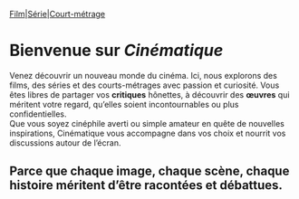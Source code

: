 [Film](film)|[Série](série)|[Court-métrage](court-métrage)

# Bienvenue sur *Cinématique*


Venez découvrir un nouveau monde du cinéma. Ici, nous explorons des films, des séries et des courts-métrages avec passion et curiosité.
Vous êtes libres de partager vos **critiques** hônettes, à découvrir des **œuvres** qui méritent votre regard, qu’elles soient incontournables ou plus confidentielles.<br>
Que vous soyez cinéphile averti ou simple amateur en quête de nouvelles inspirations, Cinématique vous accompagne dans vos choix et nourrit vos discussions autour de l’écran.
## Parce que chaque image, chaque scène, chaque histoire méritent d’être racontées et débattues.

